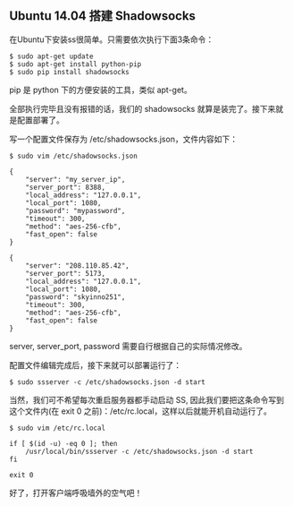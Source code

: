 Ubuntu 14.04 搭建 Shadowsocks
--------------------------------

在Ubuntu下安装ss很简单。只需要依次执行下面3条命令：

    $ sudo apt-get update
    $ sudo apt-get install python-pip
    $ sudo pip install shadowsocks

pip 是 python 下的方便安装的工具，类似 apt-get。

全部执行完毕且没有报错的话，我们的 shadowsocks 就算是装完了。接下来就是配置部署了。

写一个配置文件保存为 /etc/shadowsocks.json，文件内容如下：

    $ sudo vim /etc/shadowsocks.json

    {
        "server": "my_server_ip",
        "server_port": 8388,
        "local_address": "127.0.0.1",
        "local_port": 1080,
        "password": "mypassword",
        "timeout": 300,
        "method": "aes-256-cfb",
        "fast_open": false
    }

    {
        "server": "208.110.85.42",
        "server_port": 5173,
        "local_address": "127.0.0.1",
        "local_port": 1080,
        "password": "skyinno251",
        "timeout": 300,
        "method": "aes-256-cfb",
        "fast_open": false
    }

server, server_port, password 需要自行根据自己的实际情况修改。

配置文件编辑完成后，接下来就可以部署运行了：

    $ sudo ssserver -c /etc/shadowsocks.json -d start

当然，我们可不希望每次重启服务器都手动启动 SS, 因此我们要把这条命令写到这个文件内(在 exit 0 之前)：/etc/rc.local，这样以后就能开机自动运行了。

    $ sudo vim /etc/rc.local

    if [ $(id -u) -eq 0 ]; then
        /usr/local/bin/ssserver -c /etc/shadowsocks.json -d start
    fi

    exit 0

好了，打开客户端呼吸墙外的空气吧！


